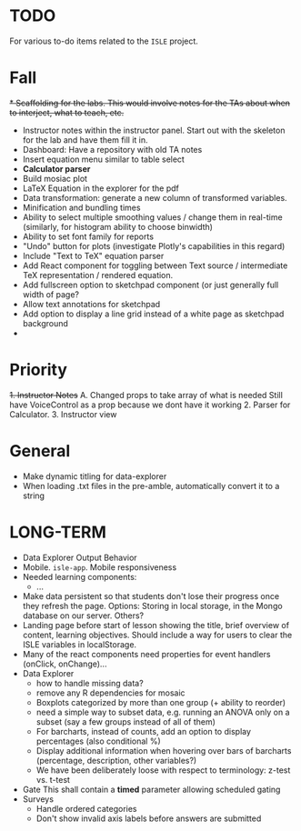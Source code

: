 TODO
====

For various to-do items related to the `ISLE` project.

Fall
=====
~~* Scaffolding for the labs. This would involve notes for the TAs about when to interject, what to teach, etc.~~
* Instructor notes within the instructor panel. Start out with the skeleton for the lab and have them fill it in.
* Dashboard: Have a repository with old TA notes
* Insert equation menu similar to table select
* **Calculator parser**
* Build mosiac plot
* LaTeX Equation in the explorer for the pdf
* Data transformation: generate a new column of transformed variables. 
* Minification and bundling times
* Ability to select multiple smoothing values / change them in real-time (similarly, for histogram ability to choose binwidth)
* Ability to set font family for reports
* "Undo" button for plots (investigate Plotly's capabilities in this regard)
* Include "Text to TeX" equation parser 
* Add React component for toggling between Text source / intermediate TeX representation / rendered equation. 
* Add fullscreen option to sketchpad component (or just generally full width of page?
* Allow text annotations for sketchpad
* Add option to display a line grid instead of a white page as sketchpad background
* 

Priority
====
~~1. Instructor Notes~~
    A. Changed props to take array of what is needed
        Still have VoiceControl as a prop because we dont have it working
2. Parser for Calculator.
3. Instructor view

General
====
* Make dynamic titling for data-explorer
* When loading .txt files in the pre-amble, automatically convert it to a string

LONG-TERM
===
* Data Explorer Output Behavior 
* Mobile. `isle-app`. Mobile responsiveness
* Needed learning components:
    - ...
* Make data persistent so that students don't lose their progress once they refresh the page. Options: Storing in local storage, in the Mongo database on our server. Others?
* Landing page before start of lesson showing the title, brief overview of content, learning objectives. Should include a way for users to clear the ISLE variables in localStorage.
* Many of the react components need properties for event handlers (onClick, onChange)...
* Data Explorer
   - how to handle missing data?
   - remove any R dependencies for mosaic
   - Boxplots categorized by more than one group (+ ability to reorder)
   - need a simple way to subset data, e.g. running an ANOVA only on a subset (say a few groups instead of all of them)
   - For barcharts, instead of counts, add an option to display percentages (also conditional %)
   - Display additional information when hovering over bars of barcharts (percentage, description, other variables?)
   - We have been deliberately loose with respect to terminology: z-test vs. t-test
* Gate
    This shall contain a **timed** parameter allowing scheduled gating
* Surveys
    - Handle ordered categories
    - Don't show invalid axis labels before answers are submitted
